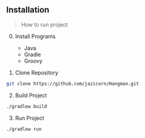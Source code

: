 ## Installation
> How to run project

0. Install Programs
    * Java
    * Gradle
    * Groovy

1. Clone Repository
```bash
git clone https://github.com/jazicorn/Hangman.git
```
2. Build Project
```bash
./gradlew build
```
3. Run Project
```bash
./gradlew run
```
